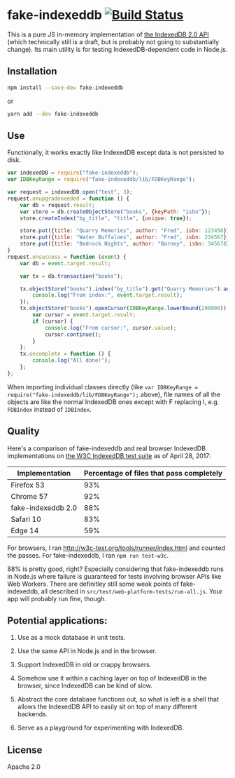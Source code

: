 # fake-indexeddb [![Build Status](https://travis-ci.org/dumbmatter/fakeIndexedDB.svg?branch=master)](https://travis-ci.org/dumbmatter/fakeIndexedDB)

This is a pure JS in-memory implementation of [the IndexedDB 2.0 API](https://w3c.github.io/IndexedDB/) (which technically still is a draft, but is probably not going to substantially change). Its main utility is for testing IndexedDB-dependent code in Node.js.

## Installation

```sh
npm install --save-dev fake-indexeddb
```

or

```sh
yarn add --dev fake-indexeddb
```

## Use

Functionally, it works exactly like IndexedDB except data is not persisted to disk.

```js
var indexedDB = require("fake-indexeddb");
var IDBKeyRange = require("fake-indexeddb/lib/FDBKeyRange");

var request = indexedDB.open("test", 3);
request.onupgradeneeded = function () {
    var db = request.result;
    var store = db.createObjectStore("books", {keyPath: "isbn"});
    store.createIndex("by_title", "title", {unique: true});

    store.put({title: "Quarry Memories", author: "Fred", isbn: 123456});
    store.put({title: "Water Buffaloes", author: "Fred", isbn: 234567});
    store.put({title: "Bedrock Nights", author: "Barney", isbn: 345678});
}
request.onsuccess = function (event) {
    var db = event.target.result;

    var tx = db.transaction("books");

    tx.objectStore("books").index("by_title").get("Quarry Memories").addEventListener("success", function (event) {
        console.log("From index:", event.target.result);
    });
    tx.objectStore("books").openCursor(IDBKeyRange.lowerBound(200000)).onsuccess = function (event) {
        var cursor = event.target.result;
        if (cursor) {
            console.log("From cursor:", cursor.value);
            cursor.continue();
        }
    };
    tx.oncomplete = function () {
        console.log("All done!");
    };
};
```

When importing individual classes directly (like `var IDBKeyRange = require("fake-indexeddb/lib/FDBKeyRange");` above), file names of all the objects are like the normal IndexedDB ones except with F replacing I, e.g. `FDBIndex` instead of `IDBIndex`.

## Quality

Here's a comparison of fake-indexeddb and real browser IndexedDB implementations on [the W3C IndexedDB test suite](https://github.com/w3c/web-platform-tests/tree/master/IndexedDB) as of April 28, 2017:

Implementation | Percentage of files that pass completely
--- | ---
Firefox 53 | 93%
Chrome 57 | 92%
fake-indexeddb 2.0 | 88%
Safari 10 | 83%
Edge 14 | 59%

For browsers, I ran http://w3c-test.org/tools/runner/index.html and counted the passes. For fake-indexeddb, I ran `npm run test-w3c`.

88% is pretty good, right? Especially considering that fake-indexeddb runs in Node.js where failure is guaranteed for tests involving browser APIs like Web Workers. There are definitley still some weak points of fake-indexeddb, all described in `src/test/web-platform-tests/run-all.js`. Your app will probably run fine, though.

## Potential applications:

1. Use as a mock database in unit tests.

2. Use the same API in Node.js and in the browser.

3. Support IndexedDB in old or crappy browsers.

4. Somehow use it within a caching layer on top of IndexedDB in the browser, since IndexedDB can be kind of slow.

5. Abstract the core database functions out, so what is left is a shell that allows the IndexedDB API to easily sit on top of many different backends.

6. Serve as a playground for experimenting with IndexedDB.

## License

Apache 2.0
